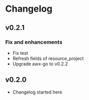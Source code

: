 # Changelog

## v0.2.1

### Fix and enhancements

- Fix test
- Refresh fields of resource_project
- Upgrade awx-go to v0.2.2

## v0.2.0

- Changelog started here
